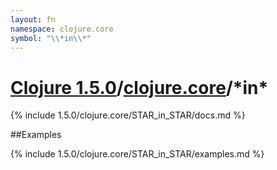 ```yaml
---
layout: fn
namespace: clojure.core
symbol: "\\*in\\*"
---
```


# [Clojure 1.5.0](../../)/[clojure.core](../)/\*in\*

{% include 1.5.0/clojure.core/STAR_in_STAR/docs.md %}

##Examples

{% include 1.5.0/clojure.core/STAR_in_STAR/examples.md %}

